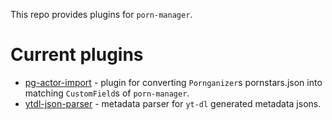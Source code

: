 This repo provides plugins for `porn-manager`. 


# Current plugins

 - [pg-actor-import](./pg-actor-import/) - plugin for converting `Pornganizer`s pornstars.json into matching `CustomField`s of `porn-manager`.
 - [ytdl-json-parser](./ytdl-json-parser/) - metadata parser for `yt-dl` generated metadata jsons.